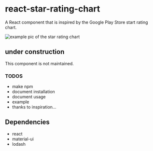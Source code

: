 # react-star-rating-chart

A React component that is inspired by the Google Play Store start rating chart.

![example pic of the star rating chart](https://github.com/gitmathub/react-star-rating-chart/blob/master/star-rating-screenshot.png)

## under construction

This component is not maintained.

### TODOS

- make npm
- document installation
- document usage
- example
- thanks to inspiration...

## Dependencies

- react
- material-ui
- lodash
